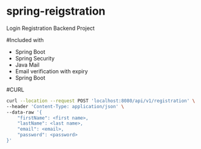 # spring-reigstration
Login Registration Backend Project

#Included with
 - Spring Boot
 - Spring Security
 - Java Mail
 - Email verification with expiry
 - Spring Boot
 
 #CURL
```sh
curl --location --request POST 'localhost:8080/api/v1/registration' \
--header 'Content-Type: application/json' \
--data-raw '{
    "firstName": <first name>,
    "lastName": <last name>,
    "email": <email>,
    "password": <password>
}'
```
